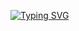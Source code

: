 [![Typing SVG](https://readme-typing-svg.demolab.com?font=&weight=200&size=30&pause=1000&color=00F7E8&vCenter=true&width=500&lines=Hey+there!+You've+landed+on+my+page)](https://git.io/typing-svg)

<!--
**Archit-P-Singh/Archit-P-Singh** is a ✨ _special_ ✨ repository because its `README.md` (this file) appears on your GitHub profile.

Here are some ideas to get you started:

- 🔭 I’m currently working on ...
- 🌱 I’m currently learning ...
- 👯 I’m looking to collaborate on ...
- 🤔 I’m looking for help with ...
- 💬 Ask me about ...
- 📫 How to reach me: ...
- 😄 Pronouns: ...
- ⚡ Fun fact: ...
-->
